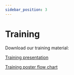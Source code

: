 ```yaml
---
sidebar_position: 3
---
```


# Training

Download our training material:


[Training presentation](/assets/training.pdf)

[Training poster flow chart](/assets/trainingposter.pdf)